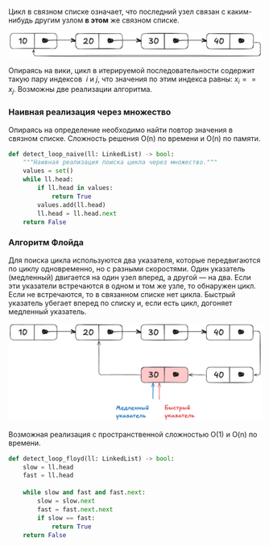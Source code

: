 Цикл в связном списке означает, что последний узел связан с каким-нибудь другим узлом **в этом** же связном списке.

![Цикл в связном списке](static/loop_linked_list.png)

Опираясь на вики, цикл в итерируемой последовательности содержит такую пару индексов  _i_ и _j_, что значения по этим индекса равны: $x_i == x_j$.
Возможны две реализации алгоритма.
### Наивная реализация через множество
Опираясь на определение необходимо найти повтор значения в связном списке. Сложность решения O(n) по времени и O(n) по памяти.
```python
def detect_loop_naive(ll: LinkedList) -> bool:
    """Наивная реализация поиска цикла через множество."""
    values = set()
    while ll.head:
        if ll.head in values:
            return True
        values.add(ll.head)
        ll.head = ll.head.next
    return False
```

### Алгоритм Флойда
Для поиска цикла используются два указателя, которые передвигаются по циклу одновременно, но с разными скоростями.
Один указатель (медленный) двигается на один узел вперед, а другой — на два. 
Если эти указатели встречаются в одном и том же узле, то обнаружен цикл. Если не встречаются, то в связанном списке нет цикла. 
Быстрый указатель убегает вперед по списку и, если есть цикл, догоняет медленный указатель.

![Алгоритм Флойда](static/floyd_linked_list.png)

Возможная реализация с пространственной сложностью O(1) и O(n) по времени.
```python
def detect_loop_floyd(ll: LinkedList) -> bool:
    slow = ll.head
    fast = ll.head

    while slow and fast and fast.next:
        slow = slow.next
        fast = fast.next.next
        if slow == fast:
            return True
    return False
```
